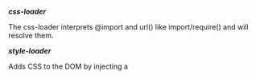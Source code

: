 
***css-loader***

The css-loader interprets @import and url() like import/require() and will resolve them.

***style-loader***

Adds CSS to the DOM by injecting a <style> tag

***postcss***

PostCSS is a tool for transforming styles with JS plugins. These plugins can lint your CSS, support variables and mixins, transpile future CSS syntax, inline images, and more.

***postcss-cssnext***

PostCSS-cssnext is a PostCSS plugin that helps you to use the latest CSS syntax today. It transforms CSS specs into more compatible CSS so you don’t need to wait for browser support.

***postcss-import***

This plugin can consume local files, node modules or web_modules. To resolve path of an @import rule, it can look into root directory (by default process.cwd()), web_modules, node_modules or local modules. When importing a module, it will look for index.css or file referenced in package.json in the style or main fields. You can also provide manually multiples paths where to look at.

***postcss-loader***

Loader for webpack to process CSS with PostCSS

**TODO**

- [ ] add eslint
